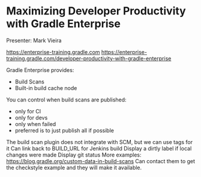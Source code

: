 # Maximizing Developer Productivity with Gradle Enterprise
Presenter: Mark Vieira

https://enterprise-training.gradle.com
https://enterprise-training.gradle.com/developer-productivity-with-gradle-enterprise

Gradle Enterprise provides:
* Build Scans
* Built-in build cache node

You can control when build scans are published:
* only for CI
* only for devs
* only when failed
* preferred is to just publish all if possible

The build scan plugin does not integrate with SCM, but we can use tags for it
Can link back to BUILD_URL for Jenkins build
Display a dirtly label if local changes were made
Display git status
More examples: https://blog.gradle.org/custom-data-in-build-scans
Can contact them to get the checkstyle example and they will make it available.
